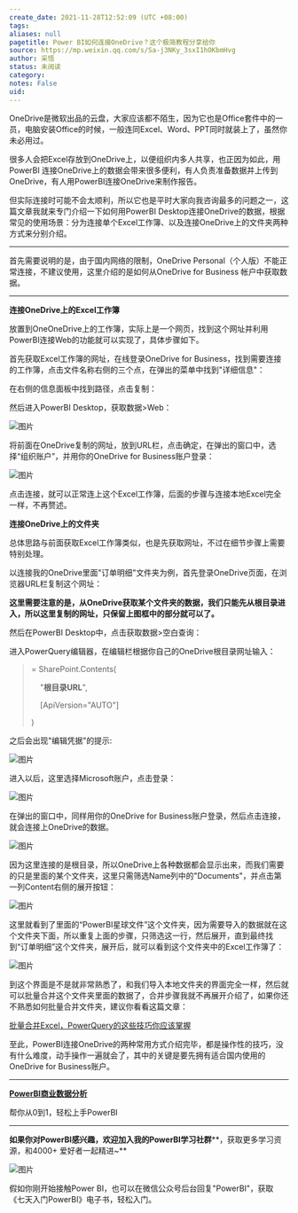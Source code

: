 ```yaml
---
create_date: 2021-11-28T12:52:09 (UTC +08:00)
tags: 
aliases: null
pagetitle: Power BI如何连接OneDrive？这个极简教程分享给你
source: https://mp.weixin.qq.com/s/Sa-j3NKy_3sxI1hOKbmHvg
author: 采悟
status: 未阅读
category: 
notes: False
uid: 
---
```


OneDrive是微软出品的云盘，大家应该都不陌生，因为它也是Office套件中的一员，电脑安装Office的时候，一般连同Excel、Word、PPT同时就装上了，虽然你未必用过。

很多人会把Excel存放到OneDrive上，以便组织内多人共享，也正因为如此，用PowerBI 连接OneDrive上的数据会带来很多便利，有人负责准备数据并上传到OneDrive，有人用PowerBI连接OneDrive来制作报告。  

但实际连接时可能不会太顺利，所以它也是平时大家向我咨询最多的问题之一，这篇文章我就来专门介绍一下如何用PowerBI Desktop连接OneDrive的数据，根据常见的使用场景：分为连接单个Excel工作簿、以及连接OneDrive上的文件夹两种方式来分别介绍。

___

首先需要说明的是，由于国内网络的限制，OneDrive Personal（个人版）不能正常连接，不建议使用，这里介绍的是如何从OneDrive for Business 帐户中获取数据。

___

**连接OneDrive上的Excel工作簿**

放置到OneOneDrive上的工作簿，实际上是一个网页，找到这个网址并利用PowerBI连接Web的功能就可以实现了，具体步骤如下。

首先获取Excel工作簿的网址，在线登录OneDrive for Business，找到需要连接的工作簿，点击文件名称右侧的三个点，在弹出的菜单中找到"详细信息"：

在右侧的信息面板中找到路径，点击复制：  

然后进入PowerBI Desktop，获取数据>Web：  

![图片](https://mmbiz.qpic.cn/mmbiz_png/aHEbZtANQJNF93fpF2snfxTrxiaKc1syic3V0YuCa5zicFVoxmDqmtXKjlPYzdmuiaTooH5fZdg4UByWQYRAnvOSiaA/640?wx_fmt=png&wxfrom=5&wx_lazy=1&wx_co=1)

将前面在OneDrive复制的网址，放到URL栏，点击确定，在弹出的窗口中，选择“组织账户”，并用你的OneDrive for Business账户登录：

![图片](https://mmbiz.qpic.cn/mmbiz_png/aHEbZtANQJNF93fpF2snfxTrxiaKc1syicmRFOD0RoHTiapbXcajtHHgFxR3MhVI9r8UX1Bn1USARopbWaWryFRfw/640?wx_fmt=png&wxfrom=5&wx_lazy=1&wx_co=1)

点击连接，就可以正常连上这个Excel工作簿，后面的步骤与连接本地Excel完全一样，不再赘述。  

**连接OneDrive上的文件夹**

总体思路与前面获取Excel工作簿类似，也是先获取网址，不过在细节步骤上需要特别处理。  

以连接我的OneDrive里面"订单明细"文件夹为例，首先登录OneDrive页面，在浏览器URL栏复制这个网址：

**这里需要注意的是，从OneDrive获取某个文件夹的数据，我们只能先从根目录进入，所以这里复制的网址，只保留上图框中的部分就可以了。**

然后在PowerBI Desktop中，点击获取数据>空白查询：

进入PowerQuery编辑器，在编辑栏根据你自己的OneDrive根目录网址输入：

> \= SharePoint.Contents(
> 
>     "**根目录URL**",
> 
>     \[ApiVersion="AUTO"\]
> 
> )

之后会出现"编辑凭据"的提示:  

![图片](https://mmbiz.qpic.cn/mmbiz_png/aHEbZtANQJNF93fpF2snfxTrxiaKc1syicTVLbX23tNdJJUXFG4lcguklawaGXqjlmjLeDBzG9y3Eqfar28Jr36Q/640?wx_fmt=png&wxfrom=5&wx_lazy=1&wx_co=1)

进入以后，这里选择Microsoft账户，点击登录：

![图片](https://mmbiz.qpic.cn/mmbiz_png/aHEbZtANQJNF93fpF2snfxTrxiaKc1syicHhiafp8fAea0ib75VQe5IVnrHD9L634tTYiaqUiaeR1DSQt0OpXXqmnVwQ/640?wx_fmt=png&wxfrom=5&wx_lazy=1&wx_co=1)

在弹出的窗口中，同样用你的OneDrive for Business账户登录，然后点击连接，就会连接上OneDrive的数据。

![图片](https://mmbiz.qpic.cn/mmbiz_png/aHEbZtANQJNF93fpF2snfxTrxiaKc1syicWEPMfydQQUMzEa3EBkBCn0eGfLOVnZUCc3e2OQCnE8w7OnSpmIkEiag/640?wx_fmt=png&wxfrom=5&wx_lazy=1&wx_co=1)

因为这里连接的是根目录，所以OneDrive上各种数据都会显示出来，而我们需要的只是里面的某个文件夹，这里只需筛选Name列中的"Documents"，并点击第一列Content右侧的展开按钮：

![图片](https://mmbiz.qpic.cn/mmbiz_png/aHEbZtANQJNF93fpF2snfxTrxiaKc1syicgxyU3U9ibtkplF25zhniaCQHIPVFgpFXKia8qExKmvDgicrwrgDsGj93RA/640?wx_fmt=png&wxfrom=5&wx_lazy=1&wx_co=1)

这里就看到了里面的“PowerBI星球文件”这个文件夹，因为需要导入的数据就在这个文件夹下面，所以重复上面的步骤，只筛选这一行，然后展开，直到最终找到“订单明细”这个文件夹，展开后，就可以看到这个文件夹中的Excel工作簿了：

![图片](https://mmbiz.qpic.cn/mmbiz_png/aHEbZtANQJNF93fpF2snfxTrxiaKc1syica6qbvXcPFkrE3xaEmHib2N4YMaIluiceuoLebrtW6g8kqicWo61jTgXsg/640?wx_fmt=png&wxfrom=5&wx_lazy=1&wx_co=1)

到这个界面是不是就非常熟悉了，和我们导入本地文件夹的界面完全一样，然后就可以批量合并这个文件夹里面的数据了，合并步骤我就不再展开介绍了，如果你还不熟悉如何批量合并文件夹，建议你看看这篇文章：

[批量合并Excel，PowerQuery的这些技巧你应该掌握](http://mp.weixin.qq.com/s?__biz=MzA4MzQwMjY4MA==&mid=2484070803&idx=1&sn=826d571e4133872ff3bedb4ad4d524f9&chksm=8e0c4344b97bca5281787e9a0cf1a3f2571227316537b1ba7069c5bf5f600d4a4249cfc18932&scene=21#wechat_redirect)  

至此，PowerBI连接OneDrive的两种常用方式介绍完毕，都是操作性的技巧，没有什么难度，动手操作一遍就会了，其中的关键是要先拥有适合国内使用的OneDrive for Business账户。

___

[**PowerBI商业数据分析**](http://mp.weixin.qq.com/s?__biz=MzA4MzQwMjY4MA==&mid=2484074987&idx=1&sn=5cf4ba4b683ee9136bb7a26f6e9bcf01&chksm=8e0c533cb97bda2add48a4576b9c1e230249a5a4160dd93cd677a37ea21d26fc9cc26fc4cb1c&scene=21#wechat_redirect)

帮你从0到1，轻松上手PowerBI

___

**如果你对PowerBI感兴趣，欢迎加入我的PowerBI学习社群****，获取更多学习资源，和4000+ 爱好者一起精进~**

![图片](https://mmbiz.qpic.cn/mmbiz_png/aHEbZtANQJMFLnwgdbghRHPLicKRaV70mVCZVq8Fhm46rkciaeOrLFJCv5f1omJxF8256YogHflkicEDM29aUMtaA/640?wx_fmt=png&wxfrom=5&wx_lazy=1&wx_co=1)

假如你刚开始接触Power BI，也可以在微信公众号后台回复"PowerBI"，获取《七天入门PowerBI》电子书，轻松入门。
